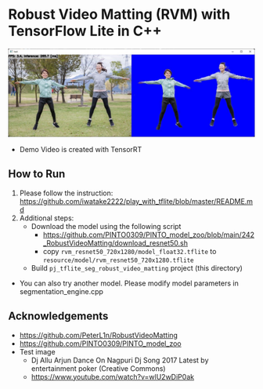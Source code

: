 # Robust Video Matting (RVM) with TensorFlow Lite in C++

![00_doc/demo.jpg](00_doc/demo.jpg)

* Demo Video is created with TensorRT

## How to Run
1. Please follow the instruction: https://github.com/iwatake2222/play_with_tflite/blob/master/README.md
2. Additional steps:
    - Download the model using the following script
        - https://github.com/PINTO0309/PINTO_model_zoo/blob/main/242_RobustVideoMatting/download_resnet50.sh
        - copy `rvm_resnet50_720x1280/model_float32.tflite` to `resource/model/rvm_resnet50_720x1280.tflite`
    - Build  `pj_tflite_seg_robust_video_matting` project (this directory)

* You can also try another model. Please modify model parameters in segmentation_engine.cpp

## Acknowledgements
- https://github.com/PeterL1n/RobustVideoMatting
- https://github.com/PINTO0309/PINTO_model_zoo
- Test image
    - Dj Allu Arjun Dance On Nagpuri Dj Song 2017 Latest by entertainment poker (Creative Commons)
    - https://www.youtube.com/watch?v=wlU2wDiP0ak

